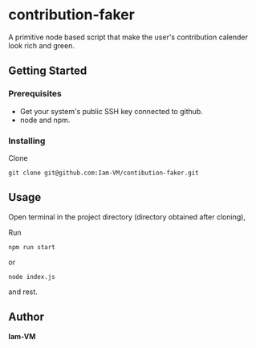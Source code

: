 # contribution-faker

A primitive node based script that make the user's contribution calender look rich and green.

## Getting Started


### Prerequisites

* Get your system's public SSH key connected to github.
* node and npm.


### Installing

Clone

```
git clone git@github.com:Iam-VM/contibution-faker.git 
```

## Usage 

Open terminal in the project directory (directory obtained after cloning),

Run 

```
npm run start
```
or

```
node index.js
```

and rest.

## Author

**Iam-VM** 

